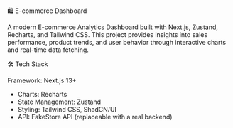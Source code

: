 🛍️ E-commerce Dashboard

A modern E-commerce Analytics Dashboard built with Next.js, Zustand, Recharts, and Tailwind CSS. This project provides insights into sales performance, product trends, and user behavior through interactive charts and real-time data fetching.
                                                   
🛠️ Tech Stack

Framework: Next.js 13+
* Charts: Recharts
* State Management: Zustand
* Styling: Tailwind CSS, ShadCN/UI
* API: FakeStore API (replaceable with a real backend)
